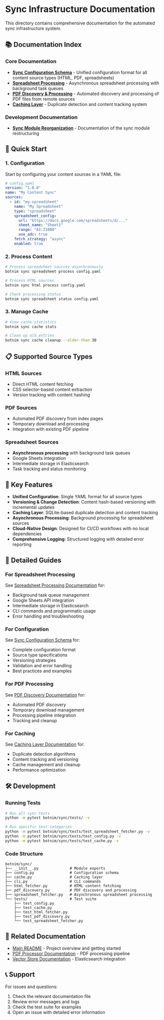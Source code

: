 # Sync Infrastructure Documentation

This directory contains comprehensive documentation for the automated sync infrastructure system.

## 📚 Documentation Index

### Core Documentation

- **[Sync Configuration Schema](sync_config_schema.md)** - Unified configuration format for all content source types (HTML, PDF, spreadsheets)
- **[Spreadsheet Processing](spreadsheet_processing_documentation.md)** - Asynchronous spreadsheet processing with background task queues
- **[PDF Discovery & Processing](pdf_discovery_documentation.md)** - Automated discovery and processing of PDF files from remote sources
- **[Caching Layer](caching_layer_documentation.md)** - Duplicate detection and content tracking system

### Development Documentation

- **[Sync Module Reorganization](sync_module_reorganization.md)** - Documentation of the sync module restructuring

## 🚀 Quick Start

### 1. Configuration

Start by configuring your content sources in a YAML file:

```yaml
# config.yaml
version: "1.0.0"
name: "My Content Sync"
sources:
  - id: "my-spreadsheet"
    name: "My Spreadsheet"
    type: "spreadsheet"
    spreadsheet_config:
      url: "https://docs.google.com/spreadsheets/d/..."
      sheet_name: "Sheet1"
      range: "A1:Z1000"
      use_adc: true
    fetch_strategy: "async"
    enabled: true
```

### 2. Process Content

```bash
# Process spreadsheet sources asynchronously
botnim sync spreadsheet process config.yaml

# Process HTML sources
botnim sync html process config.yaml

# Check processing status
botnim sync spreadsheet status config.yaml
```

### 3. Manage Cache

```bash
# View cache statistics
botnim sync cache stats

# Clean up old entries
botnim sync cache cleanup --older-than 30
```

## 📋 Supported Source Types

### HTML Sources
- Direct HTML content fetching
- CSS selector-based content extraction
- Version tracking with content hashing

### PDF Sources
- Automated PDF discovery from index pages
- Temporary download and processing
- Integration with existing PDF pipeline

### Spreadsheet Sources
- **Asynchronous processing** with background task queues
- Google Sheets integration
- Intermediate storage in Elasticsearch
- Task tracking and status monitoring

## 🔧 Key Features

- **Unified Configuration**: Single YAML format for all source types
- **Versioning & Change Detection**: Content hash-based versioning with incremental updates
- **Caching Layer**: SQLite-based duplicate detection and content tracking
- **Asynchronous Processing**: Background processing for spreadsheet sources
- **Cloud-Native Design**: Designed for CI/CD workflows with no local dependencies
- **Comprehensive Logging**: Structured logging with detailed error reporting

## 📖 Detailed Guides

### For Spreadsheet Processing
See [Spreadsheet Processing Documentation](spreadsheet_processing_documentation.md) for:
- Background task queue management
- Google Sheets API integration
- Intermediate storage in Elasticsearch
- CLI commands and programmatic usage
- Error handling and troubleshooting

### For Configuration
See [Sync Configuration Schema](sync_config_schema.md) for:
- Complete configuration format
- Source type specifications
- Versioning strategies
- Validation and error handling
- Best practices and examples

### For PDF Processing
See [PDF Discovery Documentation](pdf_discovery_documentation.md) for:
- Automated PDF discovery
- Temporary download management
- Processing pipeline integration
- Tracking and cleanup

### For Caching
See [Caching Layer Documentation](caching_layer_documentation.md) for:
- Duplicate detection algorithms
- Content tracking and versioning
- Cache management and cleanup
- Performance optimization

## 🛠️ Development

### Running Tests

```bash
# Run all sync tests
python -m pytest botnim/sync/tests/ -v

# Run specific test categories
python -m pytest botnim/sync/tests/test_spreadsheet_fetcher.py -v
python -m pytest botnim/sync/tests/test_config.py -v
python -m pytest botnim/sync/tests/test_cache.py -v
```

### Code Structure

```
botnim/sync/
├── __init__.py              # Module exports
├── config.py                # Configuration schema
├── cache.py                 # Caching layer
├── cli.py                   # CLI commands
├── html_fetcher.py          # HTML content fetching
├── pdf_discovery.py         # PDF discovery and processing
├── spreadsheet_fetcher.py   # Asynchronous spreadsheet processing
└── tests/                   # Test suite
    ├── test_config.py
    ├── test_cache.py
    ├── test_html_fetcher.py
    ├── test_pdf_discovery.py
    └── test_spreadsheet_fetcher.py
```

## 🔗 Related Documentation

- [Main README](../../README.md) - Project overview and getting started
- [PDF Processor Documentation](../document_parser/pdf_processor/) - PDF processing pipeline
- [Vector Store Documentation](../vector_store/) - Elasticsearch integration

## 📞 Support

For issues and questions:
1. Check the relevant documentation file
2. Review error messages and logs
3. Check the test suite for examples
4. Open an issue with detailed error information 